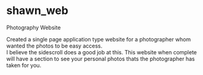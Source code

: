 # shawn_web
Photography Website

Created a single page application type website for a photographer whom wanted the photos to be easy access.  
I believe the sidescroll does a good job at this.  This website when complete will have a section to see your personal
photos thats the photographer has taken for you.
